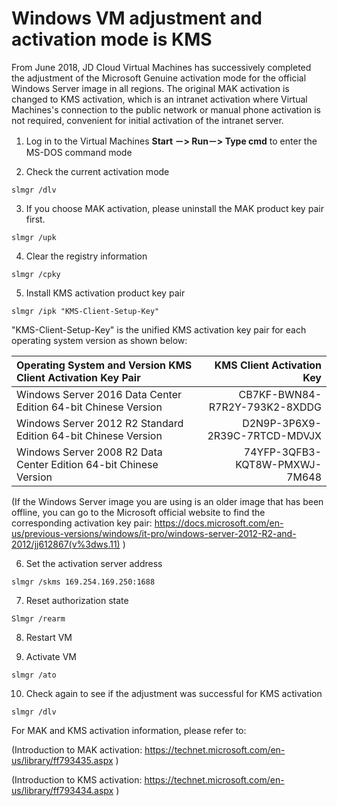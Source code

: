 # Windows VM adjustment and activation mode is KMS

From June 2018, JD Cloud Virtual Machines has successively completed the adjustment of the Microsoft Genuine activation mode for the official Windows Server image in all regions. The original MAK activation is changed to KMS activation, which is an intranet activation where Virtual Machines's connection to the public network or manual phone activation is not required, convenient for initial activation of the intranet server.

1. Log in to the Virtual Machines **Start －> Run－> Type cmd** to enter the MS-DOS command mode

2. Check the current activation mode

```
slmgr /dlv
```

3. If you choose MAK activation, please uninstall the MAK product key pair first.

```
slmgr /upk
```

4. Clear the registry information

```
slmgr /cpky
```

5. Install KMS activation product key pair

```
slmgr /ipk "KMS-Client-Setup-Key"
```

"KMS-Client-Setup-Key" is the unified KMS activation key pair for each operating system version as shown below:

| Operating System and Version KMS Client Activation Key Pair                 | KMS Client Activation Key                |
| :------------------- | -------------------: |
| Windows Server 2016 Data Center Edition 64-bit Chinese Version  | CB7KF-BWN84-R7R2Y-793K2-8XDDG |
| Windows Server 2012 R2 Standard Edition 64-bit Chinese Version  | D2N9P-3P6X9-2R39C-7RTCD-MDVJX  |
| Windows Server 2008 R2 Data Center Edition 64-bit Chinese Version  | 74YFP-3QFB3-KQT8W-PMXWJ-7M648  |

(If the Windows Server image you are using is an older image that has been offline, you can go to the Microsoft official website to find the corresponding activation key pair: https://docs.microsoft.com/en-us/previous-versions/windows/it-pro/windows-server-2012-R2-and-2012/jj612867(v%3dws.11) )

6. Set the activation server address

```
slmgr /skms 169.254.169.250:1688
```

7. Reset authorization state

```
Slmgr /rearm
```

8. Restart VM

9. Activate VM

```
slmgr /ato
```

10. Check again to see if the adjustment was successful for KMS activation

```
slmgr /dlv
```

For MAK and KMS activation information, please refer to:

(Introduction to MAK activation: https://technet.microsoft.com/en-us/library/ff793435.aspx )

(Introduction to KMS activation: https://technet.microsoft.com/en-us/library/ff793434.aspx )
